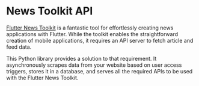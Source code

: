 # News Toolkit API

[Flutter News Toolkit](https://github.com/flutter/news_toolkit) is a fantastic tool for effortlessly creating news applications with Flutter. While the toolkit enables the straightforward creation of mobile applications, it requires an API server to fetch article and feed data.

This Python library provides a solution to that requirement. It asynchronously scrapes data from your website based on user access triggers, stores it in a database, and serves all the required APIs to be used with the Flutter News Toolkit.

